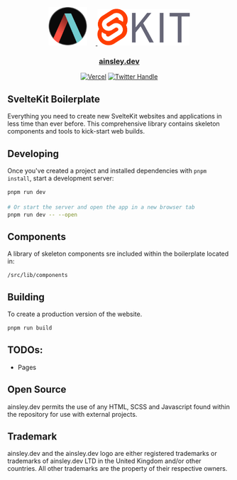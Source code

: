 <p align="center">
    <a href="https://ainsley.dev">
        <img src="./res/symbol.png" height="86" style="margin-right: 20px;">
        <img src="./res/svelte.png" height="82">
        <h3 align="center">ainsley.dev</h3>
    </a>
</p>

<div align="center">

[![Vercel](https://therealsujitk-vercel-badge.vercel.app/?app=website&style=plastic)](https://sveltekit-boilerplate.ainsley.dev)
[![Twitter Handle](https://img.shields.io/twitter/follow/ainsleydev)](https://twitter.com/ainsleydev)

</div>

## SvelteKit Boilerplate

Everything you need to create new SvelteKit websites and applications in less time than ever before. This comprehensive
library contains skeleton components and tools to kick-start web builds.

## Developing

Once you've created a project and installed dependencies with `pnpm install`, start a
development server:

```bash
pnpm run dev

# Or start the server and open the app in a new browser tab
pnpm run dev -- --open
```

## Components

A library of skeleton components sre included within the boilerplate located in:

```
/src/lib/components
```

## Building

To create a production version of the website.

```bash
pnpm run build
```

## TODOs:

-   Pages

## Open Source

ainsley.dev permits the use of any HTML, SCSS and Javascript found within the repository for use with external projects.

## Trademark

ainsley.dev and the ainsley.dev logo are either registered trademarks or trademarks of ainsley.dev LTD in the United
Kingdom and/or other countries. All other trademarks are the property of their respective owners.
